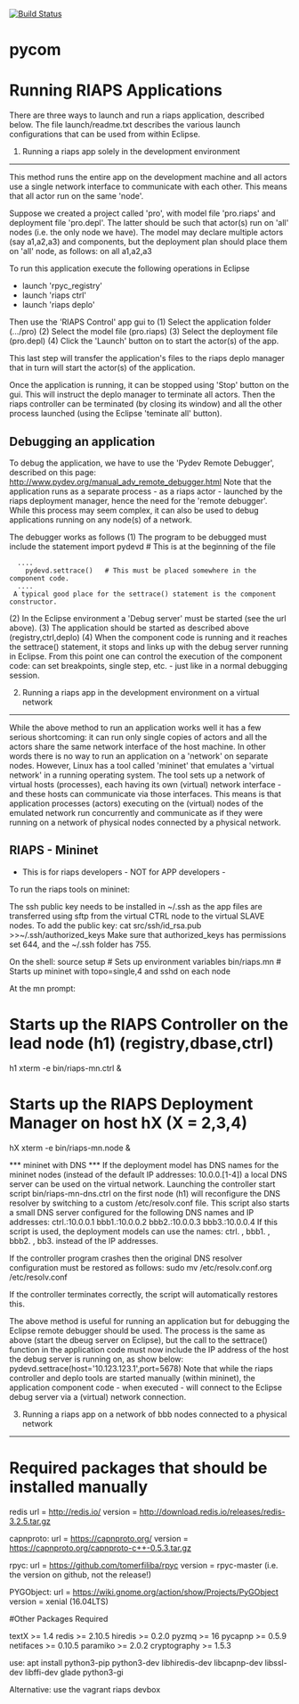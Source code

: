 [![Build Status](https://travis-ci.com/RIAPS/riaps-pycom.svg?token=pyUEeBLkG7FqiYPhyfxp&branch=master)](https://travis-ci.com/RIAPS/riaps-pycom)

# pycom


Running RIAPS Applications
==========================

There are three ways to launch and run a riaps application, described below. The file
launch/readme.txt describes the various launch configurations that can be used from 
within Eclipse. 

1. Running a riaps app solely in the development environment
------------------------------------------------------------
 
This method runs the entire app on the development machine and all actors use a single network
interface to communicate with each other. This means that all actor run on the same 'node'.

Suppose we created a project called 'pro', with model file 'pro.riaps' and deployment file 
'pro.depl'. The latter should be such that actor(s) run on 'all' nodes (i.e. the only node we 
have). The model may declare multiple actors (say a1,a2,a3) and components, but the deployment 
plan should place them on 'all' node, as follows:
	on all a1,a2,a3

To run this application execute the following operations in Eclipse
- launch 'rpyc_registry'
- launch 'riaps ctrl'
- launch 'riaps deplo' 

Then use the 'RIAPS Control' app gui to 
(1) Select the application folder (.../pro)
(2) Select the model file (pro.riaps)
(3) Select the deployment file (pro.depl)
(4) Click the 'Launch' button on to start the actor(s) of the app.

This last step will transfer the application's files to the riaps deplo manager that in turn 
will start the actor(s) of the application. 

Once the application is running, it can be stopped using 'Stop' button on the 
gui. This will instruct
the deplo manager to terminate all actors. Then the riaps controller can be terminated (by 
closing  its window) and all the other process launched (using the Eclipse 'teminate all' button).  

Debugging an application
------------------------

To debug the application, we have to use the 'Pydev Remote Debugger', described on this page: 
http://www.pydev.org/manual_adv_remote_debugger.html
Note that the application runs as a separate process - as a riaps actor - launched by the 
riaps deployment manager, hence the need for the 'remote debugger'. While this process may seem 
complex, it can also be used to debug applications running on any node(s) of a network.   

The debugger works as follows
(1) The program to be debugged must include the statement
      import pydevd			# This is at the beginning of the file
      
      ....
      	pydevd.settrace()	# This must be placed somewhere in the component code.
      ....
     A typical good place for the settrace() statement is the component constructor.  
     
(2) In the Eclipse environment a 'Debug server' must be started (see the url above). 
(3) The application should be started as described above (registry,ctrl,deplo)
(4) When the component code is running and it reaches the settrace() statement, it stops and 
    links up with the debug server running in Eclipse. From this point one can control the 
    execution of the component code: can set breakpoints, single step, etc. - just like 
    in a normal debugging session. 
 
2. Running a riaps app in the development environment on a virtual network
--------------------------------------------------------------------------

While the above method to run an application works well it has a few serious shortcoming: it 
can run only single copies of actors and all the actors share the same network interface of 
the host machine. In other words there is no way to run an application on a 'network' on 
separate nodes. However, Linux has a tool called 'mininet' that emulates a 'virtual network'
in a running operating system. The tool sets up a network of virtual hosts (processes), each
having its own (virtual) network interface - and these hosts can communicate via those 
interfaces. This means is that application processes (actors) executing on the (virtual) nodes
of the emulated network run concurrently and communicate as if they were running on a network
of physical nodes connected by a physical network. 

RIAPS - Mininet
---------------
- This is for riaps developers - NOT for APP developers - 

To run the riaps tools on mininet:

The ssh public key needs to be installed in ~/.ssh as the app files are 
transferred using sftp from the virtual CTRL node to the virtual SLAVE nodes.
To add the public key:
  cat src/ssh/id_rsa.pub >>~/.ssh/authorized_keys
Make sure that authorized_keys has permissions set 644, and the ~/.ssh folder has 755.

On the shell:
 source setup		# Sets up environment variables
 bin/riaps.mn		# Starts up mininet with topo=single,4 and sshd on each node
 
At the mn prompt:
# Starts up the RIAPS Controller on the lead node (h1) (registry,dbase,ctrl)
  h1 xterm -e bin/riaps-mn.ctrl	& 
# Starts up the RIAPS Deployment Manager on host hX (X = 2,3,4)
  hX xterm -e bin/riaps-mn.node & 


*** mininet with DNS ***
If the deployment model has DNS names for the mininet nodes (instead of the default IP addresses:
10.0.0.[1-4]) a local DNS server can be used on the virtual network. Launching the controller start script
   bin/riaps-mn-dns.ctrl 
on the first node (h1) will reconfigure the DNS resolver by switching to a custom /etc/resolv.conf file. 
This script also starts a small DNS server configured for the following DNS names and IP addresses: 
ctrl.:10.0.0.1
bbb1.:10.0.0.2
bbb2.:10.0.0.3
bbb3.:10.0.0.4
If this script is used, the deployment models can use the names: ctrl. , bbb1. , bbb2. , bb3. instead of the 
IP addresses. 
 
If the controller program crashes then the original DNS resolver configuration must be restored as follows:
 sudo mv /etc/resolv.conf.org /etc/resolv.conf

If the controller terminates correctly, the script will automatically restores this.
  

 
The above method is useful for running an application but for debugging the Eclipse remote debugger
should be used. The process is the same as above (start the dbeug server on Eclipse), but the 
call to the settrace() function in the application code must now include the IP address of the
host the debug server is running on, as show below:   
 	pydevd.settrace(host='10.123.123.1',port=5678)
Note that while the riaps controller and deplo tools are started manually (within mininet), the 
application component code - when executed - will connect to the Eclipse debug server via a (virtual)
network connection. 

3. Running a riaps app on a network of bbb nodes connected to a physical network 
--------------------------------------------------------------------------------


 
      
# Required packages that should be installed manually

redis
url = http://redis.io/
version = http://download.redis.io/releases/redis-3.2.5.tar.gz


capnproto: 
url = https://capnproto.org/
version = https://capnproto.org/capnproto-c++-0.5.3.tar.gz

rpyc:
url = https://github.com/tomerfiliba/rpyc
version = rpyc-master (i.e. the version on github, not the release!)

PYGObject:
url = https://wiki.gnome.org/action/show/Projects/PyGObject
version = xenial (16.04LTS)

#Other Packages Required

textX >= 1.4
redis >= 2.10.5
hiredis >= 0.2.0
pyzmq >= 16
pycapnp >= 0.5.9
netifaces >= 0.10.5
paramiko >= 2.0.2
cryptography >= 1.5.3


use: apt install python3-pip python3-dev libhiredis-dev libcapnp-dev libssl-dev libffi-dev glade python3-gi


Alternative: use the vagrant riaps devbox
